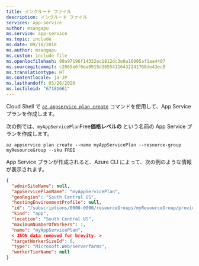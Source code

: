 ```yaml
---
title: インクルード ファイル
description: インクルード ファイル
services: app-service
author: msangapu
ms.service: app-service
ms.topic: include
ms.date: 09/18/2018
ms.author: msangapu
ms.custom: include file
ms.openlocfilehash: 89a97196f14332ec1812dc3e8a16905af1aa4407
ms.sourcegitcommit: c2065e6f0ee0919d36554116432241760de43ec8
ms.translationtype: HT
ms.contentlocale: ja-JP
ms.lasthandoff: 03/26/2020
ms.locfileid: "67181661"
---
```

Cloud Shell で [`az appservice plan create`](/cli/azure/appservice/plan?view=azure-cli-latest#az-appservice-plan-create) コマンドを使用して、App Service プランを作成します。

次の例では、`myAppServicePlan`Free**価格レベルの** という名前の App Service プランを作成します。

```azurecli-interactive
az appservice plan create --name myAppServicePlan --resource-group myResourceGroup --sku FREE
```

App Service プランが作成されると、Azure CLI によって、次の例のような情報が表示されます。

```json
{ 
  "adminSiteName": null,
  "appServicePlanName": "myAppServicePlan",
  "geoRegion": "South Central US",
  "hostingEnvironmentProfile": null,
  "id": "/subscriptions/0000-0000/resourceGroups/myResourceGroup/providers/Microsoft.Web/serverfarms/myAppServicePlan",
  "kind": "app",
  "location": "South Central US",
  "maximumNumberOfWorkers": 1,
  "name": "myAppServicePlan",
  < JSON data removed for brevity. >
  "targetWorkerSizeId": 0,
  "type": "Microsoft.Web/serverfarms",
  "workerTierName": null
} 
```
